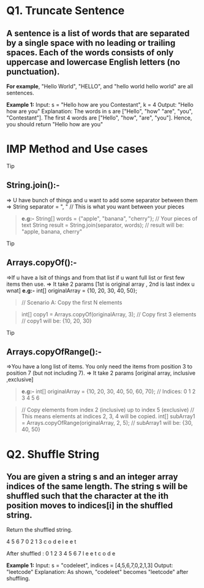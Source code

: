 # Q1. Truncate Sentence

## A sentence is a list of words that are separated by a single space with no leading or trailing spaces. Each of the words consists of only uppercase and lowercase English letters (no punctuation).

**For example**, "Hello World", "HELLO", and "hello world hello world" are all sentences.

 **Example 1:**
 Input: s = "Hello how are you Contestant", k = 4
 Output: "Hello how are you"
 Explanation:
 The words in s are ["Hello", "how" "are", "you", "Contestant"].
 The first 4 words are ["Hello", "how", "are", "you"].
 Hence, you should return "Hello how are you"

 # IMP Method and Use cases

> [!TIP]
>## String.join():-
> => U have bunch of things and u want to add some separator between them
>  => String separator = ", " // This is what you want between your pieces

>**e.g:-**
>String[] words = {"apple", "banana", "cherry"}; // Your pieces of text
>String result = String.join(separator, words);
>// result will be: "apple, banana, cherry"

> [!TIP]  
> ## Arrays.copyOf():-
> =>If u have a lsit of things and from that list if u want full list or first few items then use.
> => It take 2 params [1st is original array , 2nd is last index u wnat]
> **e.g:-**
>int[] originalArray = {10, 20, 30, 40, 50};

>// Scenario A: Copy the first N elements

>int[] copy1 = Arrays.copyOf(originalArray, 3); // Copy first 3 elements
>// copy1 will be: {10, 20, 30}

> [!TIP]  
> ## Arrays.copyOfRange():-
> =>You have a long list of items. You only need the items from position 3 to position 7 (but not including 7).
> => It take 2 params [original array, inclusive ,exclusive]

> **e.g:-**
>int[] originalArray = {10, 20, 30, 40, 50, 60, 70};
>// Indices:             0   1   2   3   4   5   6

>// Copy elements from index 2 (inclusive) up to index 5 (exclusive)
>// This means elements at indices 2, 3, 4 will be copied.
>int[] subArray1 = Arrays.copyOfRange(originalArray, 2, 5);
>// subArray1 will be: {30, 40, 50}

# Q2.  Shuffle String
 
## You are given a string s and an integer array indices of the same length. The string s will be shuffled such that the character at the ith position moves to indices[i] in the shuffled string.
 Return the shuffled string.

 4 5 6 7 0 2 1 3
 c o d e l e e t

 After shuffled :
 0 1 2 3 4 5 6 7
 l e e t c o d e

 **Example 1:**
 Input: s = "codeleet", indices = [4,5,6,7,0,2,1,3]
 Output: "leetcode"
 Explanation: As shown, "codeleet" becomes "leetcode" after shuffling.